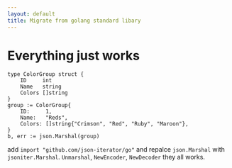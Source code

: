 ```yaml
---
layout: default
title: Migrate from golang standard libary
---
```


# Everything just works

```
type ColorGroup struct {
	ID     int
	Name   string
	Colors []string
}
group := ColorGroup{
	ID:     1,
	Name:   "Reds",
	Colors: []string{"Crimson", "Red", "Ruby", "Maroon"},
}
b, err := json.Marshal(group)
```

add `import "github.com/json-iterator/go"` and repalce `json.Marshal` with `jsoniter.Marshal`. 
`Unmarshal`, `NewEncoder`, `NewDecoder` they all works.


